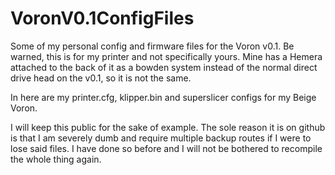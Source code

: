 # VoronV0.1ConfigFiles
Some of my personal config and firmware files for the Voron v0.1. Be warned, this is for my printer and not specifically yours. Mine has a Hemera attached to the back of it as a bowden system instead of the normal direct drive head on the v0.1, so it is not the same.

In here are my printer.cfg, klipper.bin and superslicer configs for my Beige Voron.

I will keep this public for the sake of example. The sole reason it is on github is that I am severely dumb and require multiple backup routes if I were to lose said files. I have done so before and I will not be bothered to recompile the whole thing again.
